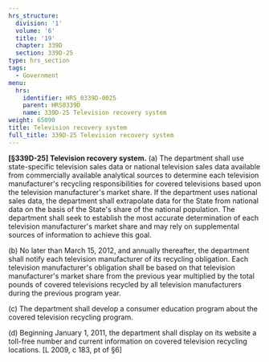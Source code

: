 ```yaml
---
hrs_structure:
  division: '1'
  volume: '6'
  title: '19'
  chapter: 339D
  section: 339D-25
type: hrs_section
tags:
  - Government
menu:
  hrs:
    identifier: HRS_0339D-0025
    parent: HRS0339D
    name: 339D-25 Television recovery system
weight: 65090
title: Television recovery system
full_title: 339D-25 Television recovery system
---
```

**[§339D-25] Television recovery system.** (a) The department shall use state-specific television sales data or national television sales data available from commercially available analytical sources to determine each television manufacturer's recycling responsibilities for covered televisions based upon the television manufacturer's market share. If the department uses national sales data, the department shall extrapolate data for the State from national data on the basis of the State's share of the national population. The department shall seek to establish the most accurate determination of each television manufacturer's market share and may rely on supplemental sources of information to achieve this goal.

(b) No later than March 15, 2012, and annually thereafter, the department shall notify each television manufacturer of its recycling obligation. Each television manufacturer's obligation shall be based on that television manufacturer's market share from the previous year multiplied by the total pounds of covered televisions recycled by all television manufacturers during the previous program year.

(c) The department shall develop a consumer education program about the covered television recycling program.

(d) Beginning January 1, 2011, the department shall display on its website a toll-free number and current information on covered television recycling locations. [L 2009, c 183, pt of §6]